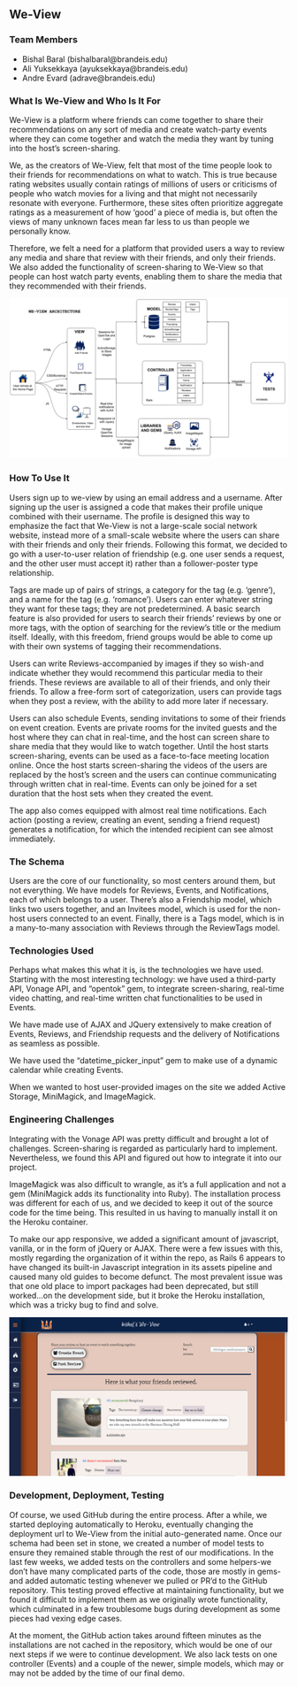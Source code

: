 ## We-View

<h3>Team Members </h3>
<ul>
   <li>Bishal Baral   (bishalbaral@brandeis.edu)</li>
   <li>Ali Yuksekkaya (ayuksekkaya@brandeis.edu)</li>
   <li>Andre Evard    (adrave@brandeis.edu)</li>
</ul>

<h3> What Is We-View and Who Is It For</h3>
<p>We-View is a platform where friends can come together to share their recommendations on any sort of media and create watch-party events where they can come together and watch the media they want by tuning into the host’s screen-sharing.</p>
<p>We, as the creators of We-View, felt that most of the time people look to their friends for recommendations on what to watch. This is true because rating websites usually contain ratings of millions of users or criticisms of people who watch movies for a living and that might not necessarily resonate with everyone. Furthermore, these sites often prioritize aggregate ratings as a measurement of how ‘good’ a piece of media is, but often the views of many unknown faces mean far less to us than people we personally know.</p> 
<p>Therefore, we felt a need for a platform that provided users a way to review any media and share that review with their friends, and only their friends. We also added the functionality of screen-sharing to We-View so that people can host watch party events, enabling them to share the media that they recommended with their friends.</p>

![Architecture](weview-architecture.png)


    
<h3> How To Use It</h3>

<p>   Users sign up to we-view by using an email address and a username. After signing up the user is assigned a code that makes their profile unique combined with their username. The profile is designed this way to emphasize the fact that We-View is not a large-scale social network website, instead more of a small-scale website where the users can share with their friends and only their friends. Following this format, we decided to go with a user-to-user relation of friendship (e.g. one user sends a request, and the other user must accept it) rather than a follower-poster type relationship.</p> 
<p>   Tags are made up of pairs of strings, a category for the tag (e.g. ‘genre’), and a name for the tag (e.g. ‘romance’). Users can enter whatever string they want for these tags; they are not predetermined. A basic search feature is also provided for users to search their friends’ reviews by one or more tags, with the option of searching for the review’s title or the medium itself. Ideally, with this freedom, friend groups would be able to come up with their own systems of tagging their recommendations.</p>
<p>   Users can write Reviews-accompanied by images if they so wish-and indicate whether they would recommend this particular media to their friends. These reviews are available to all of their friends, and only their friends. To allow a free-form sort of categorization, users can provide tags when they post a review, with the ability to add more later if necessary.</p> 
<p>   Users can also schedule Events, sending invitations to some of their friends on event creation. Events are private rooms for the invited guests and the host where they can chat in real-time, and the host can screen share to share media that they would like to watch together. Until the host starts screen-sharing, events can be used as a face-to-face meeting location online. Once the host starts screen-sharing the videos of the users are replaced by the host’s screen and the users can continue communicating through written chat in real-time. Events can only be joined for a set duration that the host sets when they created the event.<p>
<p>   The app also comes equipped with almost real time notifications. Each action (posting a review, creating an event, sending a friend request) generates a notification, for which the intended recipient can see almost immediately.</p> 

<h3> The Schema </h3>

<p> Users are the core of our functionality, so most centers around them, but not everything. We have models for Reviews, Events, and Notifications, each of which belongs to a user. There’s also a Friendship model, which links two users together, and an Invitees model, which is used for the non-host users connected to an event. Finally, there is a Tags model, which is in a many-to-many association with Reviews through the ReviewTags model.</p>

<h3>Technologies Used</h3>

<p>Perhaps what makes this what it is, is the technologies we have used. Starting with the most interesting technology: we have used a third-party API, Vonage API, and “opentok” gem, to integrate screen-sharing, real-time video chatting, and real-time written chat functionalities to be used in Events.</p>
<p>We have made use of AJAX and JQuery extensively to make creation of Events, Reviews, and Friendship requests and the delivery of Notifications as seamless as possible.
<p>We have used the “datetime_picker_input” gem to make use of a dynamic calendar while creating Events.</p>
<p>When we wanted to host user-provided images on the site we added Active Storage, MiniMagick, and ImageMagick.</p>

<h3>Engineering Challenges</h3>

<p>Integrating with the Vonage API was pretty difficult and brought a lot of challenges. Screen-sharing is regarded as particularly hard to implement. Nevertheless, we found this API and figured out how to integrate it into our project.</p>
<p>ImageMagick was also difficult to wrangle, as it’s a full application and not a gem (MiniMagick adds its functionality into Ruby). The installation process was different for each of us, and we decided to keep it out of the source code for the time being. This resulted in us having to manually install it on the Heroku container.</p>
<p>To make our app responsive, we added a significant amount of javascript, vanilla, or in the form of jQuery or AJAX. There were a few issues with this, mostly regarding the organization of it within the repo, as Rails 6 appears to have changed its built-in Javascript integration in its assets pipeline and caused many old guides to become defunct. The most prevalent issue was that one old place to import packages had been deprecated, but still worked...on the development side, but it broke the Heroku installation, which was a tricky bug to find and solve.</p>

<img src="home-page.png" alt="Home Page"/>


<h3>Development, Deployment, Testing</h3>

<p>Of course, we used GitHub during the entire process. After a while, we started deploying automatically to Heroku, eventually changing the deployment url to We-View from the initial auto-generated name. Once our schema had been set in stone, we created a number of model tests to ensure they remained stable through the rest of our modifications. In the last few weeks, we added tests on the controllers and some helpers-we don’t have many complicated parts of the code, those are mostly in gems-and added automatic testing whenever we pulled or PR’d to the GitHub repository. This testing proved effective at maintaining functionality, but we found it difficult to implement them as we originally wrote functionality, which culminated in a few troublesome bugs during development as some pieces had vexing edge cases.</p>
<p>At the moment, the GitHub action takes around fifteen minutes as the installations are not cached in the repository, which would be one of our next steps if we were to continue development. We also lack tests on one controller (Events) and a couple of the newer, simple models, which may or may not be added by the time of our final demo.</p>
